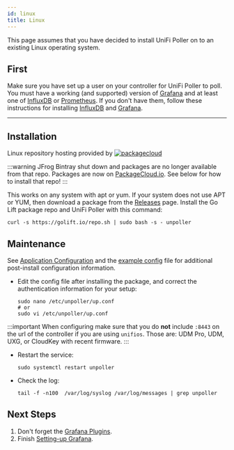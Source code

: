 ```yaml
---
id: linux
title: Linux
---
```


This page assumes that you have decided to install UniFi Poller on to an existing Linux operating system.

## First

Make sure you have set up a user on your controller for UniFi Poller to poll. You must have
a working (and supported) version of [Grafana](../dependencies/grafana) and at
least one of [InfluxDB](../dependencies/influxDB) or [Prometheus](../dependencies/prometheus).
If you don't have them, follow these instructions for installing
[InfluxDB](../dependencies/influxdb) and [Grafana](../dependencies/grafana).

---

## Installation

Linux repository hosting provided by
[![packagecloud](https://docs.golift.io/integrations/packagecloud-full.png "PackageCloud.io")](http://packagecloud.io)

:::warning
JFrog Bintray shut down and packages are no longer available from that repo.
Packages are now on [PackageCloud.io](https://packagecloud.io).
See below for how to install that repo!
:::

This works on any system with apt or yum. If your system does not use APT or YUM,
then download a package from the [Releases](https://github.com/unpoller/unpoller/releases) page.
Install the Go Lift package repo and UniFi Poller with this command:

```shell
curl -s https://golift.io/repo.sh | sudo bash -s - unpoller
```

## Maintenance

See [Application Configuration](../install/configuration) and the
[example config](https://github.com/unpoller/unpoller/blob/master/examples/up.conf.example)
file for additional post-install configuration information.

- Edit the config file after installing the package, and correct the authentication
  information for your setup:
  ```shell
  sudo nano /etc/unpoller/up.conf
  # or
  sudo vi /etc/unpoller/up.conf
  ```

:::important
When configuring make sure that you do **not** include `:8443` on the url of the
controller if you are using `unifios`. Those are: UDM Pro, UDM, UXG, or CloudKey with recent firmware.
:::

- Restart the service:
  ```shell
  sudo systemctl restart unpoller
  ```
- Check the log:
  ```shell
  tail -f -n100  /var/log/syslog /var/log/messages | grep unpoller
  ```

## Next Steps

1. Don't forget the [Grafana Plugins](../dependencies/grafana#plugins).
1. Finish [Setting-up Grafana](../install/grafana).
